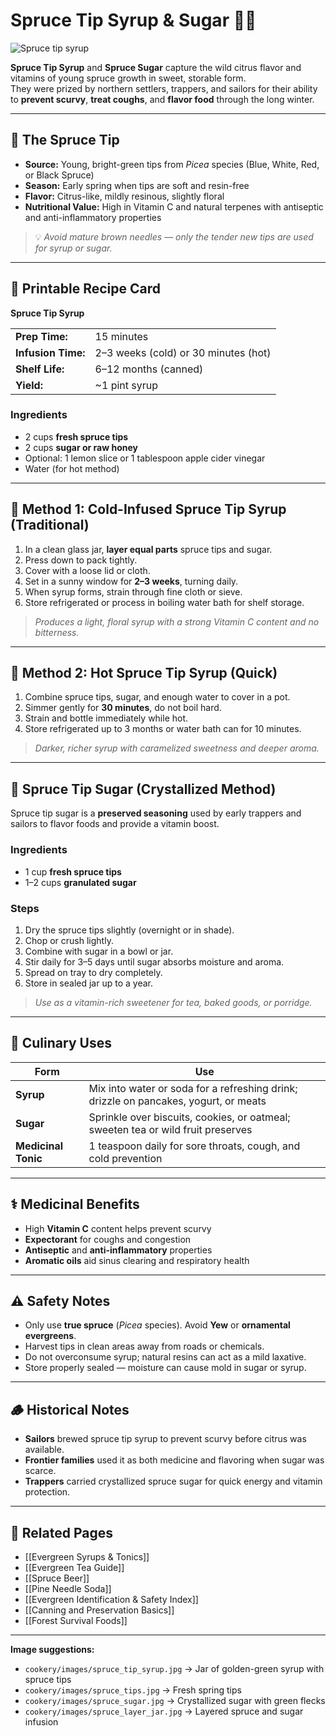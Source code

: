 # Spruce Tip Syrup & Sugar 🌲🍬

![Spruce tip syrup](cookery/images/spruce_tip_syrup.jpg)

**Spruce Tip Syrup** and **Spruce Sugar** capture the wild citrus flavor and vitamins of young spruce growth in sweet, storable form.  
They were prized by northern settlers, trappers, and sailors for their ability to **prevent scurvy**, **treat coughs**, and **flavor food** through the long winter.

---

## 🌿 The Spruce Tip

- **Source:** Young, bright-green tips from *Picea* species (Blue, White, Red, or Black Spruce)  
- **Season:** Early spring when tips are soft and resin-free  
- **Flavor:** Citrus-like, mildly resinous, slightly floral  
- **Nutritional Value:** High in Vitamin C and natural terpenes with antiseptic and anti-inflammatory properties  

> 💡 *Avoid mature brown needles — only the tender new tips are used for syrup or sugar.*

---

## 🧾 Printable Recipe Card

**Spruce Tip Syrup**

| | |
|--|--|
| **Prep Time:** | 15 minutes |
| **Infusion Time:** | 2–3 weeks (cold) or 30 minutes (hot) |
| **Shelf Life:** | 6–12 months (canned) |
| **Yield:** | ~1 pint syrup |

### Ingredients
- 2 cups **fresh spruce tips**  
- 2 cups **sugar or raw honey**  
- Optional: 1 lemon slice or 1 tablespoon apple cider vinegar  
- Water (for hot method)

---

## 🍯 Method 1: Cold-Infused Spruce Tip Syrup (Traditional)

1. In a clean glass jar, **layer equal parts** spruce tips and sugar.  
2. Press down to pack tightly.  
3. Cover with a loose lid or cloth.  
4. Set in a sunny window for **2–3 weeks**, turning daily.  
5. When syrup forms, strain through fine cloth or sieve.  
6. Store refrigerated or process in boiling water bath for shelf storage.

> *Produces a light, floral syrup with a strong Vitamin C content and no bitterness.*

---

## 🍯 Method 2: Hot Spruce Tip Syrup (Quick)

1. Combine spruce tips, sugar, and enough water to cover in a pot.  
2. Simmer gently for **30 minutes**, do not boil hard.  
3. Strain and bottle immediately while hot.  
4. Store refrigerated up to 3 months or water bath can for 10 minutes.

> *Darker, richer syrup with caramelized sweetness and deeper aroma.*

---

## 🍬 Spruce Tip Sugar (Crystallized Method)

Spruce tip sugar is a **preserved seasoning** used by early trappers and sailors to flavor foods and provide a vitamin boost.

### Ingredients
- 1 cup **fresh spruce tips**  
- 1–2 cups **granulated sugar**  

### Steps
1. Dry the spruce tips slightly (overnight or in shade).  
2. Chop or crush lightly.  
3. Combine with sugar in a bowl or jar.  
4. Stir daily for 3–5 days until sugar absorbs moisture and aroma.  
5. Spread on tray to dry completely.  
6. Store in sealed jar up to a year.

> *Use as a vitamin-rich sweetener for tea, baked goods, or porridge.*

---

## 🍴 Culinary Uses

| Form | Use |
|------|-----|
| **Syrup** | Mix into water or soda for a refreshing drink; drizzle on pancakes, yogurt, or meats |
| **Sugar** | Sprinkle over biscuits, cookies, or oatmeal; sweeten tea or wild fruit preserves |
| **Medicinal Tonic** | 1 teaspoon daily for sore throats, cough, and cold prevention |

---

## ⚕️ Medicinal Benefits

- High **Vitamin C** content helps prevent scurvy  
- **Expectorant** for coughs and congestion  
- **Antiseptic** and **anti-inflammatory** properties  
- **Aromatic oils** aid sinus clearing and respiratory health  

---

## ⚠️ Safety Notes

- Only use **true spruce** (*Picea* species). Avoid **Yew** or **ornamental evergreens**.  
- Harvest tips in clean areas away from roads or chemicals.  
- Do not overconsume syrup; natural resins can act as a mild laxative.  
- Store properly sealed — moisture can cause mold in sugar or syrup.

---

## 🪵 Historical Notes

- **Sailors** brewed spruce tip syrup to prevent scurvy before citrus was available.  
- **Frontier families** used it as both medicine and flavoring when sugar was scarce.  
- **Trappers** carried crystallized spruce sugar for quick energy and vitamin protection.  

---

## 🔗 Related Pages
- [[Evergreen Syrups & Tonics]]  
- [[Evergreen Tea Guide]]  
- [[Spruce Beer]]  
- [[Pine Needle Soda]]  
- [[Evergreen Identification & Safety Index]]  
- [[Canning and Preservation Basics]]  
- [[Forest Survival Foods]]

---

**Image suggestions:**
- `cookery/images/spruce_tip_syrup.jpg` → Jar of golden-green syrup with spruce tips  
- `cookery/images/spruce_tips.jpg` → Fresh spring tips  
- `cookery/images/spruce_sugar.jpg` → Crystallized sugar with green flecks  
- `cookery/images/spruce_layer_jar.jpg` → Layered spruce and sugar infusion
